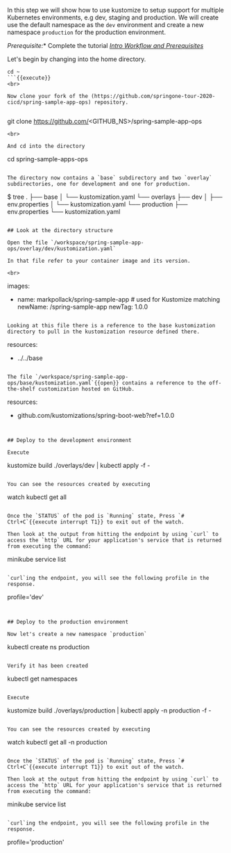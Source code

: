 In this step we will show how to use kustomize to setup support for multiple Kubernetes environments, e.g dev, staging and production.  We will create use the default namespace as the `dev` environment and create a new namespace `production` for the production environment.

*Prerequisite:** Complete the tutorial [_Intro Workflow and Prerequisites_](https://www.katacoda.com/springone-tour-2020-cicd/courses/cicd-for-k8s/1-intro-workflow)


Let's begin by changing into the home directory.

```
cd ~
```{{execute}}
<br>

Now clone your fork of the (https://github.com/springone-tour-2020-cicd/spring-sample-app-ops) repository.


```
git clone https://github.com/<GITHUB_NS>/spring-sample-app-ops
```{{execute}}
<br>

And cd into the directory

```
cd spring-sample-apps-ops
```{{execute}}

The directory now contains a `base` subdirectory and two `overlay` subdirectories, one for development and one for production.

```
$ tree
.
├── base
│   └── kustomization.yaml
└── overlays
    ├── dev
    │   ├── env.properties
    │   └── kustomization.yaml
    └── production
        ├── env.properties
        └── kustomization.yaml
```

## Look at the directory structure 

Open the file `/workspace/spring-sample-app-ops/overlay/dev/kustomization.yaml`

In that file refer to your container image and its version.

<br>
```
images:
  - name: markpollack/spring-sample-app  # used for Kustomize matching
    newName: <YOUR-DOCKERHUB-USERNAME>/spring-sample-app
    newTag: 1.0.0
```

Looking at this file there is a reference to the base kustomization directory to pull in the kustomization resource defined there.

```
resources:
  - ../../base
```
 
The file `/workspace/spring-sample-app-ops/base/kustomization.yaml`{{open}} contains a reference to the off-the-shelf customization hosted on GitHub.

```
resources:
  - github.com/kustomizations/spring-boot-web?ref=1.0.0
```


## Deploy to the development environment

Execute

```
kustomize build ./overlays/dev | kubectl apply -f -
```

You can see the resources created by executing

```
watch kubectl get all
```{{execute}}

Once the `STATUS` of the pod is `Running` state, Press `# Ctrl+C`{{execute interrupt T1}} to exit out of the watch.

Then look at the output from hitting the endpoint by using `curl` to access the `http` URL for your application's service that is returned from executing the command:

```
minikube service list
```{{execute}}

`curl`ing the endpoint, you will see the following profile in the response.

```
profile='dev'
```


## Deploy to the production environment

Now let's create a new namespace `production`

```
kubectl create ns production
```{{execute}}

Verify it has been created

```
kubectl get namespaces
```{{execute}}

Execute

```
kustomize build ./overlays/production | kubectl apply -n production -f -
```

You can see the resources created by executing

```
watch kubectl get all -n production
```{{execute}}

Once the `STATUS` of the pod is `Running` state, Press `# Ctrl+C`{{execute interrupt T1}} to exit out of the watch.

Then look at the output from hitting the endpoint by using `curl` to access the `http` URL for your application's service that is returned from executing the command:

```
minikube service list
```{{execute}}

`curl`ing the endpoint, you will see the following profile in the response.

```
profile='production'
```

